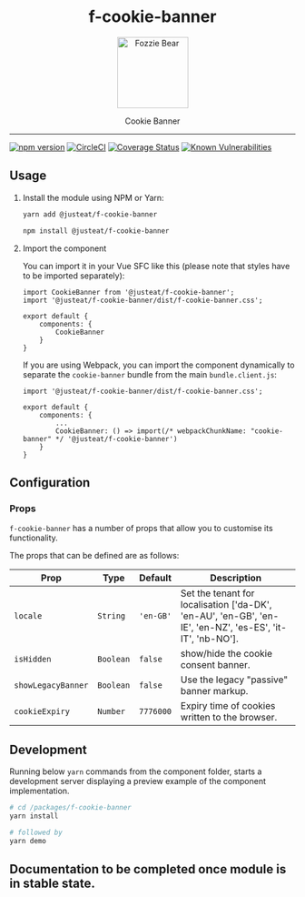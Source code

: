 
<div align="center">
  <h1>f-cookie-banner</h1>

  <img width="125" alt="Fozzie Bear" src="../../bear.png" />

  <p>Cookie Banner</p>
</div>

---

[![npm version](https://badge.fury.io/js/%40justeat%2Ff-cookie-banner.svg)](https://badge.fury.io/js/%40justeat%2Ff-cookie-banner)
[![CircleCI](https://circleci.com/gh/justeat/fozzie-components.svg?style=svg)](https://circleci.com/gh/justeat/workflows/fozzie-components)
[![Coverage Status](https://coveralls.io/repos/github/justeat/f-cookie-banner/badge.svg)](https://coveralls.io/github/justeat/f-cookie-banner)
[![Known Vulnerabilities](https://snyk.io/test/github/justeat/f-cookie-banner/badge.svg?targetFile=package.json)](https://snyk.io/test/github/justeat/f-cookie-banner?targetFile=package.json)


## Usage

1.  Install the module using NPM or Yarn:

    ```bash
    yarn add @justeat/f-cookie-banner
    ```

    ```bash
    npm install @justeat/f-cookie-banner
    ```

2.  Import the component

    You can import it in your Vue SFC like this (please note that styles have to be imported separately):

    ```
    import CookieBanner from '@justeat/f-cookie-banner';
    import '@justeat/f-cookie-banner/dist/f-cookie-banner.css';

    export default {
        components: {
            CookieBanner
        }
    }
    ```

    If you are using Webpack, you can import the component dynamically to separate the `cookie-banner` bundle from the main `bundle.client.js`:

    ```
    import '@justeat/f-cookie-banner/dist/f-cookie-banner.css';

    export default {
        components: {
            ...
            CookieBanner: () => import(/* webpackChunkName: "cookie-banner" */ '@justeat/f-cookie-banner')
        }
    }

    ```

## Configuration

### Props

`f-cookie-banner` has a number of props that allow you to customise its functionality.

The props that can be defined are as follows:

| Prop  | Type  | Default | Description |
| ----- | ----- | ------- | ----------- |
| `locale` | `String` | `'en-GB'` | Set the tenant for localisation ['da-DK', 'en-AU', 'en-GB', 'en-IE', 'en-NZ', 'es-ES', 'it-IT', 'nb-NO']. |
| `isHidden` | `Boolean` | `false` | show/hide the cookie consent banner. |
| `showLegacyBanner` | `Boolean` | `false` | Use the legacy "passive" banner markup. |
| `cookieExpiry` | `Number` | `7776000` | Expiry time of cookies written to the browser. |

## Development

Running below `yarn` commands from the component folder, starts a development
server displaying a preview example of the component implementation.

```bash
# cd /packages/f-cookie-banner
yarn install

# followed by
yarn demo
```

## Documentation to be completed once module is in stable state.
